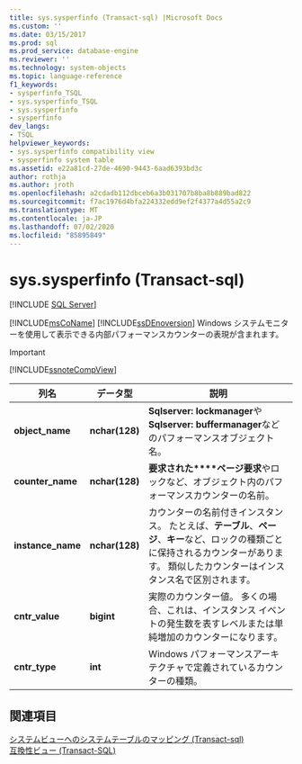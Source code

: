 ```yaml
---
title: sys.sysperfinfo (Transact-sql) |Microsoft Docs
ms.custom: ''
ms.date: 03/15/2017
ms.prod: sql
ms.prod_service: database-engine
ms.reviewer: ''
ms.technology: system-objects
ms.topic: language-reference
f1_keywords:
- sysperfinfo_TSQL
- sys.sysperfinfo_TSQL
- sys.sysperfinfo
- sysperfinfo
dev_langs:
- TSQL
helpviewer_keywords:
- sys.sysperfinfo compatibility view
- sysperfinfo system table
ms.assetid: e22a81cd-27de-4690-9443-6aad6393bd3c
author: rothja
ms.author: jroth
ms.openlocfilehash: a2cdadb112dbceb6a3b031707b8ba8b889bad822
ms.sourcegitcommit: f7ac1976d4bfa224332edd9ef2f4377a4d55a2c9
ms.translationtype: MT
ms.contentlocale: ja-JP
ms.lasthandoff: 07/02/2020
ms.locfileid: "85895849"
---
```

# <a name="syssysperfinfo-transact-sql"></a>sys.sysperfinfo (Transact-sql)
[!INCLUDE [SQL Server](../../includes/applies-to-version/sqlserver.md)]

  [!INCLUDE[msCoName](../../includes/msconame-md.md)] [!INCLUDE[ssDEnoversion](../../includes/ssdenoversion-md.md)] Windows システムモニターを使用して表示できる内部パフォーマンスカウンターの表現が含まれます。  
  
> [!IMPORTANT]  
>  [!INCLUDE[ssnoteCompView](../../includes/ssnotecompview-md.md)]  
  
|列名|データ型|説明|  
|-----------------|---------------|-----------------|  
|**object_name**|**nchar(128)**|**Sqlserver: lockmanager**や**Sqlserver: buffermanager**などのパフォーマンスオブジェクト名。|  
|**counter_name**|**nchar(128)**|**要求された****ページ要求**やロックなど、オブジェクト内のパフォーマンスカウンターの名前。|  
|**instance_name**|**nchar(128)**|カウンターの名前付きインスタンス。 たとえば、**テーブル**、**ページ**、**キー**など、ロックの種類ごとに保持されるカウンターがあります。 類似したカウンターはインスタンス名で区別されます。|  
|**cntr_value**|**bigint**|実際のカウンター値。 多くの場合、これは、インスタンス イベントの発生数を表すレベルまたは単純増加のカウンターになります。|  
|**cntr_type**|**int**|Windows パフォーマンスアーキテクチャで定義されているカウンターの種類。|  
  
## <a name="see-also"></a>関連項目  
 [システムビューへのシステムテーブルのマッピング &#40;Transact-sql&#41;](../../relational-databases/system-tables/mapping-system-tables-to-system-views-transact-sql.md)   
 [互換性ビュー &#40;Transact-SQL&#41;](~/relational-databases/system-compatibility-views/system-compatibility-views-transact-sql.md)  
  
  
